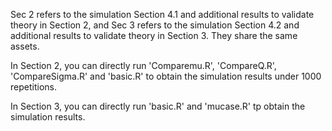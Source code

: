 Sec 2 refers to the simulation Section 4.1 and additional results to validate theory in Section 2, and Sec 3 refers to the simulation Section 4.2 and additional results to validate theory in Section 3. They share the same assets.


In Section 2, you can directly run 'Comparemu.R', 'CompareQ.R', 'CompareSigma.R' and 'basic.R' to obtain the simulation results under 1000 repetitions.

In Section 3, you can directly run 'basic.R' and 'mucase.R' tp obtain the simulation results.
